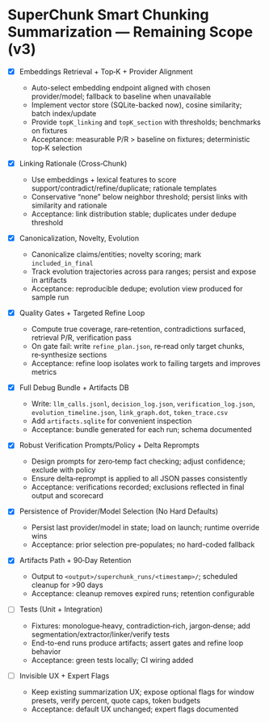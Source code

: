 # SuperChunk Smart Chunking Summarization — Remaining Scope (v3)

- [x] Embeddings Retrieval + Top‑K + Provider Alignment
  - Auto-select embedding endpoint aligned with chosen provider/model; fallback to baseline when unavailable
  - Implement vector store (SQLite-backed now), cosine similarity; batch index/update
  - Provide `topK_linking` and `topK_section` with thresholds; benchmarks on fixtures
  - Acceptance: measurable P/R > baseline on fixtures; deterministic top‑K selection

- [x] Linking Rationale (Cross‑Chunk)
  - Use embeddings + lexical features to score support/contradict/refine/duplicate; rationale templates
  - Conservative “none” below neighbor threshold; persist links with similarity and rationale
  - Acceptance: link distribution stable; duplicates under dedupe threshold

- [x] Canonicalization, Novelty, Evolution
  - Canonicalize claims/entities; novelty scoring; mark `included_in_final`
  - Track evolution trajectories across para ranges; persist and expose in artifacts
  - Acceptance: reproducible dedupe; evolution view produced for sample run

- [x] Quality Gates + Targeted Refine Loop
  - Compute true coverage, rare‑retention, contradictions surfaced, retrieval P/R, verification pass
  - On gate fail: write `refine_plan.json`, re‑read only target chunks, re‑synthesize sections
  - Acceptance: refine loop isolates work to failing targets and improves metrics

- [x] Full Debug Bundle + Artifacts DB
  - Write: `llm_calls.jsonl`, `decision_log.json`, `verification_log.json`, `evolution_timeline.json`, `link_graph.dot`, `token_trace.csv`
  - Add `artifacts.sqlite` for convenient inspection
  - Acceptance: bundle generated for each run; schema documented

- [x] Robust Verification Prompts/Policy + Delta Reprompts
  - Design prompts for zero‑temp fact checking; adjust confidence; exclude with policy
  - Ensure delta‑reprompt is applied to all JSON passes consistently
  - Acceptance: verifications recorded; exclusions reflected in final output and scorecard

- [x] Persistence of Provider/Model Selection (No Hard Defaults)
  - Persist last provider/model in state; load on launch; runtime override wins
  - Acceptance: prior selection pre-populates; no hard-coded fallback

- [x] Artifacts Path + 90‑Day Retention
  - Output to `<output>/superchunk_runs/<timestamp>/`; scheduled cleanup for >90 days
  - Acceptance: cleanup removes expired runs; retention configurable

- [ ] Tests (Unit + Integration)
  - Fixtures: monologue‑heavy, contradiction‑rich, jargon‑dense; add segmentation/extractor/linker/verify tests
  - End-to-end runs produce artifacts; assert gates and refine loop behavior
  - Acceptance: green tests locally; CI wiring added

- [ ] Invisible UX + Expert Flags
  - Keep existing summarization UX; expose optional flags for window presets, verify percent, quote caps, token budgets
  - Acceptance: default UX unchanged; expert flags documented
